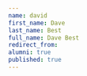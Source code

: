 ```yaml
---
name: david
first_name: Dave
last_name: Best
full_name: Dave Best
redirect_from: 
alumni: true
published: true
---
```


